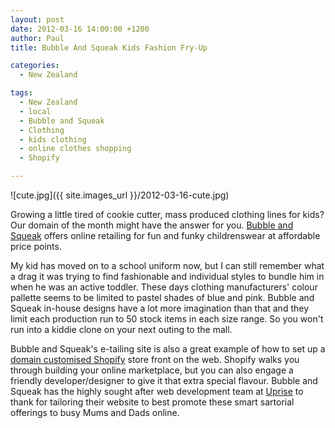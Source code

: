 ```yaml
---
layout: post
date: 2012-03-16 14:00:00 +1200
author: Paul
title: Bubble And Squeak Kids Fashion Fry-Up

categories:
  - New Zealand

tags:
  - New Zealand
  - local
  - Bubble and Squeak
  - Clothing
  - kids clothing
  - online clothes shopping
  - Shopify

---
```


![cute.jpg]({{ site.images_url }}/2012-03-16-cute.jpg)

Growing a little tired of cookie cutter, mass produced clothing lines for kids? Our domain of the month might have the answer for you. [Bubble and Squeak](http://www.kidsclothesonline.co.nz/) offers online retailing for fun and funky childrenswear at affordable price points.

My kid has moved on to a school uniform now, but I can still remember what a drag it was trying to find fashionable and individual styles to bundle him in when he was an active toddler. These days clothing manufacturers' colour pallette seems to be limited to pastel shades of blue and pink. Bubble and Squeak in-house designs have a lot more imagination than that and they limit each production run to 50 stock items in each size range. So you won't run into a kiddie clone on your next outing to the mall.

Bubble and Squeak's e-tailing site is also a great example of how to set up a [domain customised Shopify](https://iwantmyname.co.nz/features/applications/custom-domain-apps/e-commerce/shopify-hosted-online-store-platform-and-shop-software) store front on the web. Shopify walks you through building your online marketplace, but you can also engage a friendly developer/designer to give it that extra special flavour. Bubble and Squeak has the highly sought after web development team at [Uprise](http://www.uprise.co.nz/) to thank for tailoring their website to best promote these smart sartorial offerings to busy Mums and Dads online.
